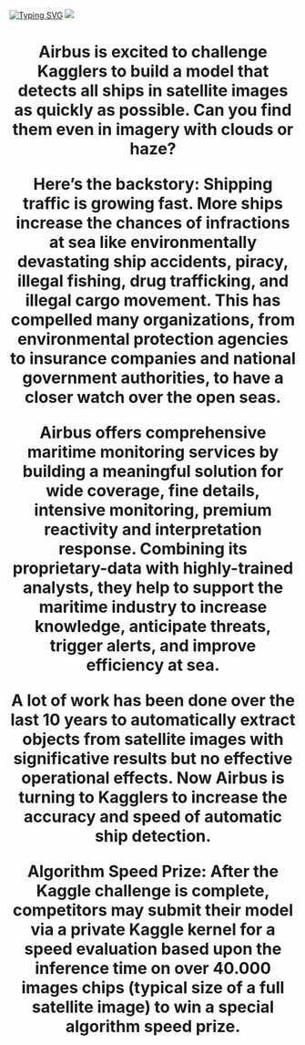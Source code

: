 
[![Typing SVG](https://readme-typing-svg.herokuapp.com?color=%2336BCF7&lines=Airbus+Ship+Detection+Challenge)](https://git.io/typing-svg)
<img src = "https://www.mdpi.com/sensors/sensors-22-02713/article_deploy/html/images/sensors-22-02713-g006.png" >
<h1 align="center" Description /h1>
Airbus is excited to challenge Kagglers to build a model that detects all ships in satellite images as quickly as possible. Can you find them even in imagery with clouds or haze?

Here’s the backstory: Shipping traffic is growing fast. More ships increase the chances of infractions at sea like environmentally devastating ship accidents, piracy, illegal fishing, drug trafficking, and illegal cargo movement. This has compelled many organizations, from environmental protection agencies to insurance companies and national government authorities, to have a closer watch over the open seas.

Airbus offers comprehensive maritime monitoring services by building a meaningful solution for wide coverage, fine details, intensive monitoring, premium reactivity and interpretation response. Combining its proprietary-data with highly-trained analysts, they help to support the maritime industry to increase knowledge, anticipate threats, trigger alerts, and improve efficiency at sea.

A lot of work has been done over the last 10 years to automatically extract objects from satellite images with significative results but no effective operational effects. Now Airbus is turning to Kagglers to increase the accuracy and speed of automatic ship detection.

Algorithm Speed Prize: After the Kaggle challenge is complete, competitors may submit their model via a private Kaggle kernel for a speed evaluation based upon the inference time on over 40.000 images chips (typical size of a full satellite image) to win a special algorithm speed prize.
